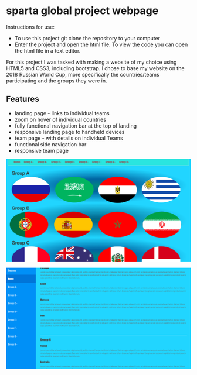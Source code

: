 # sparta global project webpage

Instructions for use:

* To use this project git clone the repository to your computer
* Enter the project and open the html file. To view the code you can open the html file in a text editor.

For this project I was tasked with making a website of my choice using HTML5 and CSS3, including bootstrap. I chose to base my website on the 2018 Russian World Cup, more specifically the countries/teams participating and the groups they were in.

## Features

* landing page - links to individual teams
* zoom on hover of individual countries
* fully functional navigation bar at the top of landing
* responsive landing page to handheld devices
* team page - with details on individual Teams
* functional side navigation bar
* responsive team page

![landing page screenshot](images/landingss.png)

![teams page screenshot](images/teamsss.png)
